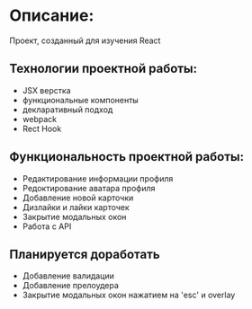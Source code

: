 <h1><b>Описание:</b></h1>
Проект, созданный для изучения React

<h2><b>Технологии проектной работы:</b></h2>
<ul>
  <li>JSX верстка</li>
  <li>функциональные компоненты</li>
  <li>декларативный подход</li>
  <li>webpack</li>
  <li>Rect Hook</li>
  </ul>


<h2><b>Функциональность проектной работы:</b></h2>
<ul>
  <li>Редактирование информации профиля</li>
  <li>Редоктирование аватара профиля</li>
<li>Добавление новой карточки</li>
<li>Дизлайки и лайки карточек</li>
<li>Закрытие модальных окон</li>
<li>Работа с API</li>
  </ul>

<h2><b>Планируется доработать</b></h2>
<ul>
<li>Добавление валидации</li>
<li>Добавление прелоудера</li>
<li>Закрытие модальных окон нажатием на 'esc' и overlay</li>
  </ul>

